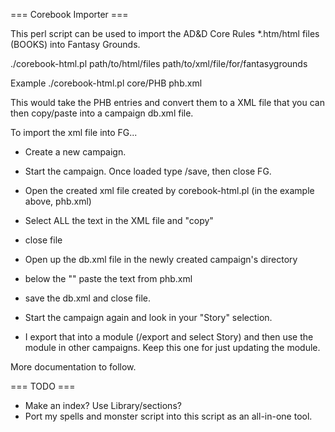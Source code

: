 === Corebook Importer ===

This perl script can be used to import the AD&D Core Rules *.htm/html files (BOOKS) into Fantasy Grounds.

./corebook-html.pl path/to/html/files path/to/xml/file/for/fantasygrounds

Example
./corebook-html.pl core/PHB phb.xml

This would take the PHB entries and convert them to a XML file that you can then copy/paste into a campaign db.xml file. 

To import the xml file into FG...

* Create a new campaign. 
* Start the campaign. Once loaded type /save, then close FG.

* Open the created xml file created by corebook-html.pl (in the example above, phb.xml)
* Select ALL the text in the XML file and "copy"
* close file

* Open up the db.xml file in the newly created campaign's directory
* below the "</calendar>" paste the text from phb.xml
* save the db.xml and close file.

* Start the campaign again and look in your "Story" selection.
* I export that into a module (/export and select Story) and then use the module in other campaigns. Keep this one for just updating the module.  
 
More documentation to follow.

=== TODO ===

* Make an index? Use Library/sections?
* Port my spells and monster script into this script as an all-in-one tool.